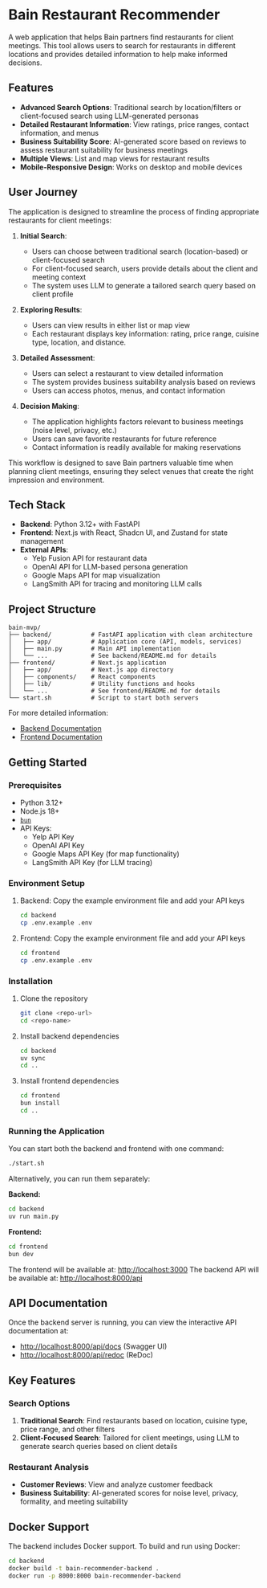 # Bain Restaurant Recommender

A web application that helps Bain partners find restaurants for client meetings. This tool allows users to search for restaurants in different locations and provides detailed information to help make informed decisions.

## Features

- **Advanced Search Options**: Traditional search by location/filters or client-focused search using LLM-generated personas
- **Detailed Restaurant Information**: View ratings, price ranges, contact information, and menus
- **Business Suitability Score**: AI-generated score based on reviews to assess restaurant suitability for business meetings
- **Multiple Views**: List and map views for restaurant results
- **Mobile-Responsive Design**: Works on desktop and mobile devices

## User Journey

The application is designed to streamline the process of finding appropriate restaurants for client meetings:

1. **Initial Search**:
   - Users can choose between traditional search (location-based) or client-focused search
   - For client-focused search, users provide details about the client and meeting context
   - The system uses LLM to generate a tailored search query based on client profile

2. **Exploring Results**:
   - Users can view results in either list or map view
   - Each restaurant displays key information: rating, price range, cuisine type, location, and distance.

3. **Detailed Assessment**:
   - Users can select a restaurant to view detailed information
   - The system provides business suitability analysis based on reviews
   - Users can access photos, menus, and contact information

4. **Decision Making**:
   - The application highlights factors relevant to business meetings (noise level, privacy, etc.)
   - Users can save favorite restaurants for future reference
   - Contact information is readily available for making reservations

This workflow is designed to save Bain partners valuable time when planning client meetings, ensuring they select venues that create the right impression and environment.

## Tech Stack

- **Backend**: Python 3.12+ with FastAPI
- **Frontend**: Next.js with React, Shadcn UI, and Zustand for state management
- **External APIs**:
  - Yelp Fusion API for restaurant data
  - OpenAI API for LLM-based persona generation
  - Google Maps API for map visualization
  - LangSmith API for tracing and monitoring LLM calls

## Project Structure

```dir
bain-mvp/
├── backend/           # FastAPI application with clean architecture
│   ├── app/           # Application core (API, models, services)
│   ├── main.py        # Main API implementation
│   └── ...            # See backend/README.md for details
├── frontend/          # Next.js application
│   ├── app/           # Next.js app directory
│   ├── components/    # React components
│   ├── lib/           # Utility functions and hooks
│   └── ...            # See frontend/README.md for details
└── start.sh           # Script to start both servers
```

For more detailed information:

- [Backend Documentation](backend/README.md)
- [Frontend Documentation](frontend/README.md)

## Getting Started

### Prerequisites

- Python 3.12+
- Node.js 18+
- [`bun`](https://bun.sh/)
- API Keys:
  - Yelp API Key
  - OpenAI API Key
  - Google Maps API Key (for map functionality)
  - LangSmith API Key (for LLM tracing)

### Environment Setup

1. Backend: Copy the example environment file and add your API keys

   ```bash
   cd backend
   cp .env.example .env
   ```

2. Frontend: Copy the example environment file and add your API keys

   ```bash
   cd frontend
   cp .env.example .env
   ```

### Installation

1. Clone the repository

   ```bash
   git clone <repo-url>
   cd <repo-name>
   ```

2. Install backend dependencies

   ```bash
   cd backend
   uv sync
   cd ..
   ```

3. Install frontend dependencies

   ```bash
   cd frontend
   bun install
   cd ..
   ```

### Running the Application

You can start both the backend and frontend with one command:

```bash
./start.sh
```

Alternatively, you can run them separately:

**Backend:**

```bash
cd backend
uv run main.py
```

**Frontend:**

```bash
cd frontend
bun dev
```

The frontend will be available at: <http://localhost:3000>
The backend API will be available at: <http://localhost:8000/api>

## API Documentation

Once the backend server is running, you can view the interactive API documentation at:

- <http://localhost:8000/api/docs> (Swagger UI)
- <http://localhost:8000/api/redoc> (ReDoc)

## Key Features

### Search Options

1. **Traditional Search**: Find restaurants based on location, cuisine type, price range, and other filters
2. **Client-Focused Search**: Tailored for client meetings, using LLM to generate search queries based on client details

### Restaurant Analysis

- **Customer Reviews**: View and analyze customer feedback
- **Business Suitability**: AI-generated scores for noise level, privacy, formality, and meeting suitability

## Docker Support

The backend includes Docker support. To build and run using Docker:

```bash
cd backend
docker build -t bain-recommender-backend .
docker run -p 8000:8000 bain-recommender-backend
```
